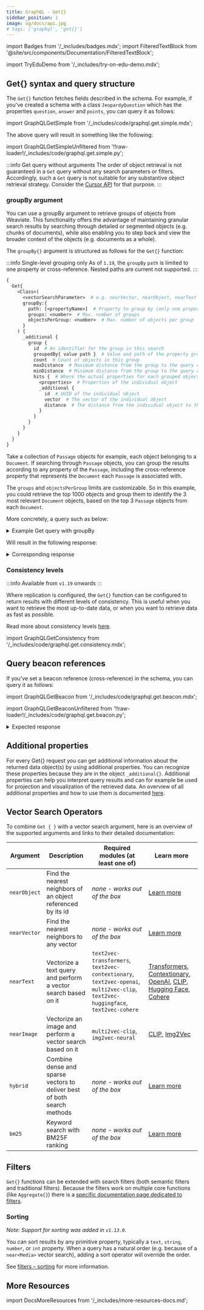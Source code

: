```yaml
---
title: GraphQL - Get{}
sidebar_position: 1
image: og/docs/api.jpg
# tags: ['graphql', 'get{}']
---
```

import Badges from '/_includes/badges.mdx';
import FilteredTextBlock from '@site/src/components/Documentation/FilteredTextBlock';

<Badges/>

import TryEduDemo from '/_includes/try-on-edu-demo.mdx';

<TryEduDemo />

## Get{} syntax and query structure

The `Get{}` function fetches fields described in the schema. For example, if you've created a schema with a class `JeopardyQuestion` which has the properties `question`, `answer` and `points`, you can query it as follows:

import GraphQLGetSimple from '/_includes/code/graphql.get.simple.mdx';

<GraphQLGetSimple/>

The above query will result in something like the following:

import GraphQLGetSimpleUnfiltered from '!!raw-loader!/_includes/code/graphql.get.simple.py';

<FilteredTextBlock
  text={GraphQLGetSimpleUnfiltered}
  startMarker="// ===== EXPECTED RESULT ====="
  endMarker="// ===== END EXPECTED RESULT ====="
  language="json"
/>

:::info Get query without arguments
The order of object retrieval is not guaranteed in a `Get` query without any search parameters or filters. Accordingly, such a `Get` query is not suitable for any substantive object retrieval strategy. Consider the [Cursor API](./additional-operators.md#cursor-with-after) for that purpose.
:::

### groupBy argument

You can use a groupBy argument to retrieve groups of objects from Weaviate. This functionality offers the advantage of maintaining granular search results by searching through detailed or segmented objects (e.g. chunks of documents), while also enabling you to step back and view the broader context of the objects (e.g. documents as a whole).

The `groupBy{}` argument is structured as follows for the `Get{}` function:

:::info Single-level grouping only
As of `1.19`, the `groupBy` `path` is limited to one property or cross-reference. Nested paths are current not supported.
:::

```graphql
{
  Get{
    <Class>(
      <vectorSearchParameter>  # e.g. nearVector, nearObject, nearText
      groupBy:{
        path: [<propertyName>]  # Property to group by (only one property or cross-reference)
        groups: <number>  # Max. number of groups
        objectsPerGroup: <number>  # Max. number of objects per group
      }
    ) {
      _additional {
        group {
          id  # An identifier for the group in this search
          groupedBy{ value path }  # Value and path of the property grouped by
          count  # Count of objects in this group
          maxDistance  # Maximum distance from the group to the query vector
          minDistance  # Minimum distance from the group to the query vector
          hits {  # Where the actual properties for each grouped objects will be
            <properties>  # Properties of the individual object
            _additional {
              id  # UUID of the individual object
              vector  # The vector of the individual object
              distance  # The distance from the individual object to the query vector
            }
          }
        }
      }
    }
  }
}
```

Take a collection of `Passage` objects for example, each object belonging to a `Document`. If searching through `Passage` objects, you can group the results according to any property of the `Passage`, including the cross-reference property that represents the `Document` each `Passage` is associated with.

The `groups` and `objectsPerGroup` limits are customizable. So in this example, you could retrieve the top 1000 objects and group them to identify the 3 most relevant `Document` objects, based on the top 3 `Passage` objects from each `Document`.

More concretely, a query such as below:

<details>
  <summary>Example Get query with groupBy</summary>

```graphql
{
  Get{
    Passage(
      limit: 100
      nearObject: {
        id: "00000000-0000-0000-0000-000000000001"
      }
      groupBy: {
        path: ["content"]
        groups: 2
        objectsPerGroup: 2
      }
    ){
      _additional {
        id
        group {
          id
          count
          groupedBy { value path }
          maxDistance
          minDistance
          hits{
            content
            ofDocument {
              ... on Document {
                _additional {
                  id
                }
              }
            }
            _additional {
              id
              distance
            }
          }
        }
      }
    }
  }
}
```

</details>

Will result in the following response:

<details>
  <summary>Corresponding response</summary>

```json
{
  "data": {
    "Get": {
      "Passage": [
        {
          "_additional": {
            "group": {
              "count": 1,
              "groupedBy": {
                "path": [
                  "content"
                ],
                "value": "Content of passage 1"
              },
              "hits": [
                {
                  "_additional": {
                    "distance": 0,
                    "id": "00000000-0000-0000-0000-000000000001"
                  },
                  "content": "Content of passage 1",
                  "ofDocument": [
                    {
                      "_additional": {
                        "id": "00000000-0000-0000-0000-000000000011"
                      }
                    }
                  ]
                }
              ],
              "id": 0,
              "maxDistance": 0,
              "minDistance": 0
            },
            "id": "00000000-0000-0000-0000-000000000001"
          }
        },
        {
          "_additional": {
            "group": {
              "count": 1,
              "groupedBy": {
                "path": [
                  "content"
                ],
                "value": "Content of passage 2"
              },
              "hits": [
                {
                  "_additional": {
                    "distance": 0.00078231096,
                    "id": "00000000-0000-0000-0000-000000000002"
                  },
                  "content": "Content of passage 2",
                  "ofDocument": [
                    {
                      "_additional": {
                        "id": "00000000-0000-0000-0000-000000000011"
                      }
                    }
                  ]
                }
              ],
              "id": 1,
              "maxDistance": 0.00078231096,
              "minDistance": 0.00078231096
            },
            "id": "00000000-0000-0000-0000-000000000002"
          }
        }
      ]
    }
  }
}
```

</details>

### Consistency levels

:::info Available from `v1.19` onwards
:::

Where replication is configured, the `Get{}` function can be configured to return results with different levels of consistency. This is useful when you want to retrieve the most up-to-date data, or when you want to retrieve data as fast as possible.

Read more about consistency levels [here](../../concepts/replication-architecture/consistency.md).

import GraphQLGetConsistency from '/_includes/code/graphql.get.consistency.mdx';

<GraphQLGetConsistency/>

## Query beacon references

If you've set a beacon reference (cross-reference) in the schema, you can query it as follows:

import GraphQLGetBeacon from '/_includes/code/graphql.get.beacon.mdx';

<GraphQLGetBeacon/>

import GraphQLGetBeaconUnfiltered from '!!raw-loader!/_includes/code/graphql.get.beacon.py';

<details>
  <summary>Expected response</summary>

<FilteredTextBlock
  text={GraphQLGetBeaconUnfiltered}
  startMarker="// ===== EXPECTED RESULT ====="
  endMarker="// ===== END EXPECTED RESULT ====="
  language="json"
/>

</details>

## Additional properties

For every Get{} request you can get additional information about the returned data object(s) by using additional properties. You can recognize these properties because they are in the object `_additional{}`. Additional properties can help you interpret query results and can for example be used for projection and visualization of the retrieved data. An overview of all additional properties and how to use them is documented [here](./additional-properties.md).

## Vector Search Operators

To combine `Get { }` with a vector search argument, here is an overview of the supported arguments and links to their detailed documentation:

| Argument | Description | Required modules (at least one of) | Learn more |
| --- | --- | --- | --- |
| `nearObject` | Find the nearest neighbors of an object referenced by its id | *none - works out of the box* | [Learn more](./vector-search-parameters.md#nearobject) |
| `nearVector` | Find the nearest neighbors to any vector | *none - works out of the box* | [Learn more](./vector-search-parameters.md#nearvector) |
| `nearText` | Vectorize a text query and perform a vector search based on it | `text2vec-transformers`, `text2vec-contextionary`, `text2vec-openai`, `multi2vec-clip`, `text2vec-huggingface`, `text2vec-cohere` | [Transformers](/developers/weaviate/modules/retriever-vectorizer-modules/text2vec-transformers.md#how-to-use), [Contextionary](/developers/weaviate/modules/retriever-vectorizer-modules/text2vec-contextionary.md#how-to-use), [OpenAI](/developers/weaviate/modules/retriever-vectorizer-modules/text2vec-openai.md#how-to-use), [CLIP](/developers/weaviate/modules/retriever-vectorizer-modules/multi2vec-clip.md#how-to-use), [Hugging Face](/developers/weaviate/modules/retriever-vectorizer-modules/text2vec-huggingface.md#how-to-use), [Cohere](/developers/weaviate/modules/retriever-vectorizer-modules/text2vec-cohere.md#how-to-use) |
| `nearImage` | Vectorize an image and perform a vector search based on it | `multi2vec-clip`, `img2vec-neural` | [CLIP](/developers/weaviate/modules/retriever-vectorizer-modules/multi2vec-clip.md#neartext), [Img2Vec](/developers/weaviate/modules/retriever-vectorizer-modules/img2vec-neural.md#nearimage-search) |
| `hybrid` | Combine dense and sparse vectors to deliver best of both search methods |   *none - works out of the box* | [Learn more](../graphql/vector-search-parameters.md#hybrid) |
| `bm25`   | Keyword search with BM25F ranking  | *none - works out of the box* | [Learn more](../graphql/vector-search-parameters.md#bm25) |

## Filters

`Get{}` functions can be extended with search filters (both semantic filters and traditional filters). Because the filters work on multiple core functions (like `Aggregate{}`) there is a [specific documentation page dedicated to filters](filters.md).

### Sorting

*Note: Support for sorting was added in `v1.13.0`.*

You can sort results by any primitive property, typically a `text`, `string`,
`number`, or `int` property. When a query has a natural order (e.g. because of a
`near<Media>` vector search), adding a sort operator will override the order.

See [filters – sorting](./filters.md#sorting) for more information.

## More Resources

import DocsMoreResources from '/_includes/more-resources-docs.md';

<DocsMoreResources />
